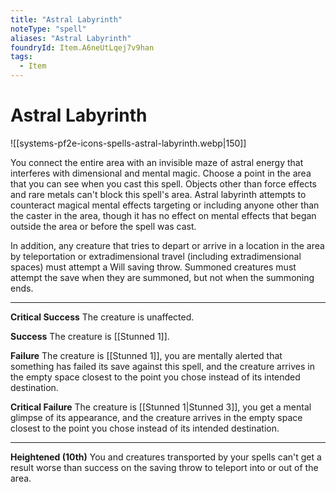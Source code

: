 ```yaml
---
title: "Astral Labyrinth"
noteType: "spell"
aliases: "Astral Labyrinth"
foundryId: Item.A6neUtLqej7v9han
tags:
  - Item
---
```


# Astral Labyrinth
![[systems-pf2e-icons-spells-astral-labyrinth.webp|150]]

You connect the entire area with an invisible maze of astral energy that interferes with dimensional and mental magic. Choose a point in the area that you can see when you cast this spell. Objects other than force effects and rare metals can't block this spell's area. Astral labyrinth attempts to counteract magical mental effects targeting or including anyone other than the caster in the area, though it has no effect on mental effects that began outside the area or before the spell was cast.

In addition, any creature that tries to depart or arrive in a location in the area by teleportation or extradimensional travel (including extradimensional spaces) must attempt a Will saving throw. Summoned creatures must attempt the save when they are summoned, but not when the summoning ends.

* * *

**Critical Success** The creature is unaffected.

**Success** The creature is [[Stunned 1]].

**Failure** The creature is [[Stunned 1]], you are mentally alerted that something has failed its save against this spell, and the creature arrives in the empty space closest to the point you chose instead of its intended destination.

**Critical Failure** The creature is [[Stunned 1|Stunned 3]], you get a mental glimpse of its appearance, and the creature arrives in the empty space closest to the point you chose instead of its intended destination.

* * *

**Heightened (10th)** You and creatures transported by your spells can't get a result worse than success on the saving throw to teleport into or out of the area.

